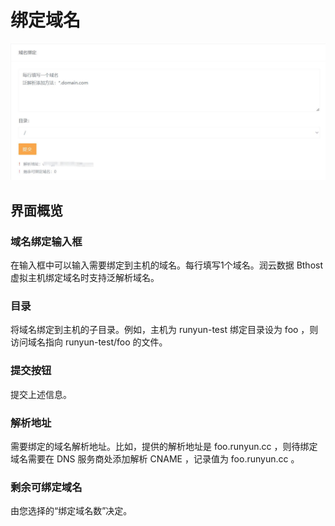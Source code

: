 # 绑定域名

![](./imgs/bthost-ymbd.jpg)

## 界面概览

### 域名绑定输入框

在输入框中可以输入需要绑定到主机的域名。每行填写1个域名。润云数据 Bthost 虚拟主机绑定域名时支持泛解析域名。

### 目录

将域名绑定到主机的子目录。例如，主机为 runyun-test 绑定目录设为 foo ，则访问域名指向 runyun-test/foo 的文件。

### 提交按钮

提交上述信息。

### 解析地址

需要绑定的域名解析地址。比如，提供的解析地址是 foo.runyun.cc ，则待绑定域名需要在 DNS 服务商处添加解析 CNAME ，记录值为 foo.runyun.cc 。

### 剩余可绑定域名

由您选择的“绑定域名数”决定。